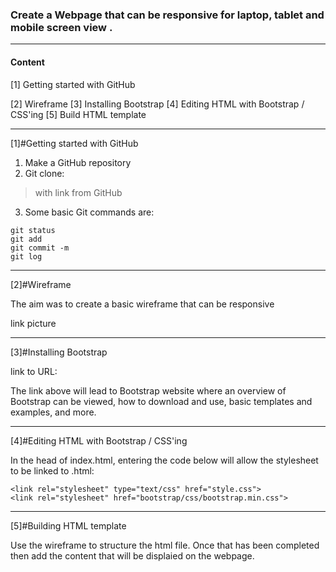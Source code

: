 
### Create a Webpage that can be responsive for laptop, tablet and mobile screen view . 
---
#### Content

[1] Getting started with GitHub

[2] Wireframe
[3] Installing Bootstrap
[4] Editing HTML with Bootstrap / CSS'ing
[5] Build HTML template
___

[1]#Getting started with GitHub

1. Make a GitHub repository
2. Git clone:
 > with link from GitHub
3. Some basic Git commands are:
```
git status
git add
git commit -m
git log
```
____

[2]#Wireframe

The aim was to create a basic wireframe that can be responsive 

link picture

____

[3]#Installing Bootstrap

link to URL:

The link above will lead to Bootstrap website where an overview of Bootstrap can be viewed, how to download and use, basic templates and examples, and more.

____

[4]#Editing HTML with Bootstrap / CSS'ing

In the head of index.html, entering the code below will allow the stylesheet to be linked to .html:
```
<link rel="stylesheet" type="text/css" href="style.css">
<link rel="stylesheet" href="bootstrap/css/bootstrap.min.css">
```
____

[5]#Building HTML template

Use the wireframe to structure the html file. Once that has been completed then add the content that will be displaied on the webpage.
